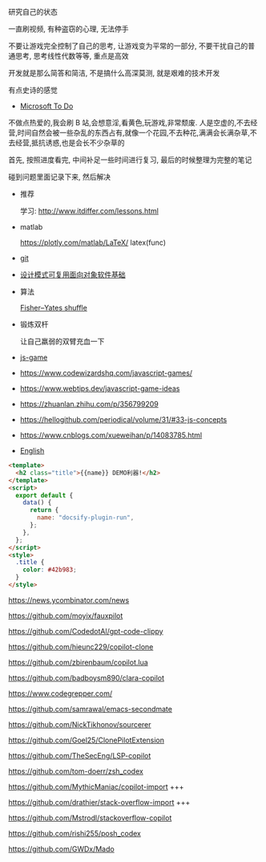 研究自己的状态

一直刷视频, 有种盗窃的心理, 无法停手

不要让游戏完全控制了自己的思考, 让游戏变为平常的一部分, 不要干扰自己的普通思考, 思考线性代数等等, 重点是高效

开发就是那么简答和简洁, 不是搞什么高深莫测, 就是艰难的技术开发

有点史诗的感觉

- [Microsoft To Do](https://www.youtube.com/watch?v=qmpPecy6QTA)

不做点热爱的,我会刷 B 站,会想意淫,看黄色,玩游戏,非常颓废.
人是空虚的,不去经营,时间自然会被一些杂乱的东西占有,就像一个花园,不去种花,满满会长满杂草,不去经营,抵抗诱惑,也是会长不少杂草的

首先, 按照进度看完, 中间补足一些时间进行复习, 最后的时候整理为完整的笔记

碰到问题里面记录下来, 然后解决

- 推荐

  学习: http://www.itdiffer.com/lessons.html

- matlab

  https://plotly.com/matlab/LaTeX/
  latex(func)

- [git](https://juejin.cn/post/7127956933809537032)

- [设计模式可复用面向对象软件基础](https://d1.amobbs.com/bbs_upload782111/files_35/ourdev_608272DMR8VS.pdf)

- 算法

  [Fisher–Yates shuffle](https://en.wikipedia.org/wiki/Fisher%E2%80%93Yates_shuffle)

- 锻炼双杆

  让自己羸弱的双臂充血一下

- [js-game](https://tutorialzine.com/2019/02/10-amazing-javascript-games)
- https://www.codewizardshq.com/javascript-games/
- https://www.webtips.dev/javascript-game-ideas
- https://zhuanlan.zhihu.com/p/356799209
- https://hellogithub.com/periodical/volume/31/#33-js-concepts
- https://www.cnblogs.com/xueweihan/p/14083785.html

- [English](https://github.com/codeyu/EnglishGrammarBook)

```html run
<template>
  <h2 class="title">{{name}} DEMO利器!</h2>
</template>
<script>
  export default {
    data() {
      return {
        name: "docsify-plugin-run",
      };
    },
  };
</script>
<style>
  .title {
    color: #42b983;
  }
</style>
```

https://news.ycombinator.com/news

https://github.com/moyix/fauxpilot

https://github.com/CodedotAl/gpt-code-clippy

https://github.com/hieunc229/copilot-clone

https://github.com/zbirenbaum/copilot.lua

https://github.com/badboysm890/clara-copilot

https://www.codegrepper.com/

https://github.com/samrawal/emacs-secondmate

https://github.com/NickTikhonov/sourcerer

https://github.com/Goel25/ClonePilotExtension

https://github.com/TheSecEng/LSP-copilot

https://github.com/tom-doerr/zsh_codex

https://github.com/MythicManiac/copilot-import +++

https://github.com/drathier/stack-overflow-import +++

https://github.com/Mstrodl/stackoverflow-copilot

https://github.com/rishi255/posh_codex

https://github.com/GWDx/Mado
